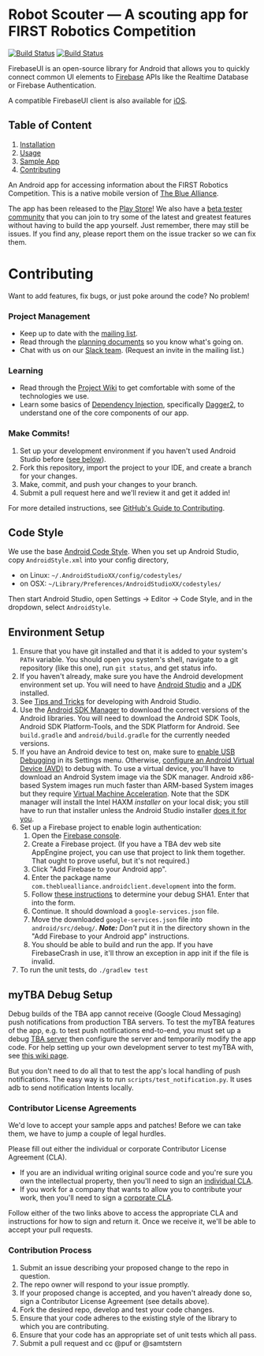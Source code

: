 # Robot Scouter — A scouting app for FIRST Robotics Competition

[![Build Status](https://travis-ci.com/SUPERCILEX/RobotScouter.svg?token=pwEVkccUqDxanPhb3x2q&branch=master)](https://travis-ci.com/SUPERCILEX/RobotScouter)
[![Build Status](https://travis-ci.org/firebase/FirebaseUI-Android.svg?branch=master)](https://travis-ci.org/firebase/FirebaseUI-Android)

FirebaseUI is an open-source library for Android that allows you to
quickly connect common UI elements to [Firebase](https://firebase.google.com)
APIs like the Realtime Database or Firebase Authentication.

A compatible FirebaseUI client is also available for [iOS](https://github.com/firebase/firebaseui-ios).

## Table of Content

  1. [Installation](#installation)
  1. [Usage](#usage)
  1. [Sample App](#sample-app)
  1. [Contributing](#contributing)

An Android app for accessing information about the FIRST Robotics Competition. This is a native mobile version of [The Blue Alliance](http://www.thebluealliance.com).

The app has been released to the [Play Store](https://play.google.com/store/apps/details?id=com.thebluealliance.androidclient&hl=en)! We also have a [beta tester community](https://plus.google.com/communities/108444518980185742549) that you can join to try some of the latest and greatest features without having to build the app yourself. Just remember, there may still be issues. If you find any, please report them on the issue tracker so we can fix them.

Contributing
============

Want to add features, fix bugs, or just poke around the code? No problem!

### Project Management 
 - Keep up to date with the [mailing list](https://groups.google.com/forum/#!forum/thebluealliance-developers).
 - Read through the [planning documents](https://drive.google.com/#folders/0B5RO2Yzh2z01MDBOVXYwM1lXdFk) so you know what's going on.
 - Chat with us on our [Slack team](https://the-blue-alliance.slack.com/). (Request an invite in the mailing list.)

### Learning
 - Read through the [Project Wiki](https://github.com/the-blue-alliance/the-blue-alliance-android/wiki) to get comfortable with some of the technologies we use.
 - Learn some basics of [Dependency Injection](https://en.wikipedia.org/wiki/Dependency_injection), specifically [Dagger2](http://google.github.io/dagger/), to understand one of the core components of our app.

### Make Commits!
1. Set up your development environment if you haven't used Android Studio before ([see below](#setup)).
2. Fork this repository, import the project to your IDE, and create a branch for your changes.
3. Make, commit, and push your changes to your branch.
4. Submit a pull request here and we'll review it and get it added in!

For more detailed instructions, see [GitHub's Guide to Contributing](https://guides.github.com/activities/contributing-to-open-source/).

<a name="style"></a>
Code Style
----------

We use the base [Android Code Style](https://github.com/android/platform_development/blob/master/ide/intellij/codestyles/AndroidStyle.xml).
When you set up Android Studio, copy `AndroidStyle.xml` into your config directory,
  * on Linux: `~/.AndroidStudioXX/config/codestyles/`
  * on OSX: `~/Library/Preferences/AndroidStudioXX/codestyles/`

Then start Android Studio, open Settings -> Editor -> Code Style, and in the
 dropdown, select `AndroidStyle`.

### <a name="setup"></a>
Environment Setup
-----------------

1. Ensure that you have git installed and that it is added to your system's `PATH` variable. You should open you system's shell, navigate to a git repository (like this one), run ```git status```, and get status info.
2. If you haven't already, make sure you have the Android development environment set up. You will need to have [Android Studio](https://developer.android.com/sdk/installing/studio.html) and a [JDK](http://www.oracle.com/technetwork/java/javase/downloads/index.html) installed.
3. See [Tips and Tricks](https://developer.android.com/sdk/installing/studio-tips.html) for developing with Android Studio.
4. Use the [Android SDK Manager](https://developer.android.com/tools/help/sdk-manager.html) to download the correct versions of the Android libraries. You will need to download the Android SDK Tools, Android SDK Platform-Tools, and the SDK Platform for Android. See `build.gradle` and `android/build.gradle` for the currently needed versions.
5. If you have an Android device to test on, make sure to [enable USB Debugging](http://stackoverflow.com/questions/16707137/how-to-find-and-turn-on-usb-debugging-mode-on-nexus-4) in its Settings menu. Otherwise, [configure an Android Virtual Device (AVD)](https://developer.android.com/tools/devices/managing-avds.html) to debug with. To use a virtual device, you'll have to download an Android System image via the SDK manager. Android x86-based System images run much faster than ARM-based System images but they require [Virtual Machine Acceleration](http://developer.android.com/tools/devices/emulator.html#accel-vm). Note that the SDK manager will install the Intel HAXM _installer_ on your local disk; you still have to run that installer unless the Android Studio installer [does it for you](http://developer.android.com/tools/studio/index.html#install-updates).
6. Set up a Firebase project to enable login authentication:
    1. Open the [Firebase console](https://console.firebase.google.com/).
    1. Create a Firebase project. (If you have a TBA dev web site AppEngine project, you can use that project to link them together. That ought to prove useful, but it's not required.)
    1. Click "Add Firebase to your Android app".
    1. Enter the package name `com.thebluealliance.androidclient.development` into the form.
    1. Follow [these instructions](https://developers.google.com/android/guides/client-auth) to determine your debug SHA1. Enter that into the form.
    1. Continue. It should download a `google-services.json` file.
    1. Move the downloaded `google-services.json` file into `android/src/debug/`. ***Note:*** _Don't_ put it in the directory shown in the "Add Firebase to your Android app" instructions.
    1. You should be able to build and run the app. If you have FirebaseCrash in use, it'll throw an exception in app init if the file is invalid.
6. To run the unit tests, do `./gradlew test`

### <a name="mytba"></a>
myTBA Debug Setup
------------------

Debug builds of the TBA app cannot receive (Google Cloud Messaging) push notifications from production TBA servers. To test the myTBA features of the app, e.g. to test push notifications end-to-end, you must set up a debug [TBA server](https://github.com/the-blue-alliance/the-blue-alliance) then configure the server and temporarily modify the app code. For help setting up your own development server to test myTBA with, see [this wiki page](https://github.com/the-blue-alliance/the-blue-alliance-android/wiki/myTBA-Configuration).

But you don't need to do all that to test the app's local handling of push notifications. The easy way is to run `scripts/test_notification.py`. It uses adb to send notification Intents locally.

### Contributor License Agreements

We'd love to accept your sample apps and patches! Before we can take them, we
have to jump a couple of legal hurdles.

Please fill out either the individual or corporate Contributor License Agreement
(CLA).

  * If you are an individual writing original source code and you're sure you
    own the intellectual property, then you'll need to sign an
    [individual CLA](https://developers.google.com/open-source/cla/individual).
  * If you work for a company that wants to allow you to contribute your work,
    then you'll need to sign a
    [corporate CLA](https://developers.google.com/open-source/cla/corporate).

Follow either of the two links above to access the appropriate CLA and
instructions for how to sign and return it. Once we receive it, we'll be able to
accept your pull requests.

### Contribution Process

1. Submit an issue describing your proposed change to the repo in question.
1. The repo owner will respond to your issue promptly.
1. If your proposed change is accepted, and you haven't already done so, sign a
   Contributor License Agreement (see details above).
1. Fork the desired repo, develop and test your code changes.
1. Ensure that your code adheres to the existing style of the library to which
   you are contributing.
1. Ensure that your code has an appropriate set of unit tests which all pass.
1. Submit a pull request and cc @puf or @samtstern
